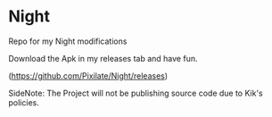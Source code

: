# Night
Repo for my Night modifications

Download the Apk in my releases tab and have fun. 

(https://github.com/Pixilate/Night/releases)
 



SideNote: The Project will not be publishing source code due to Kik's policies.
